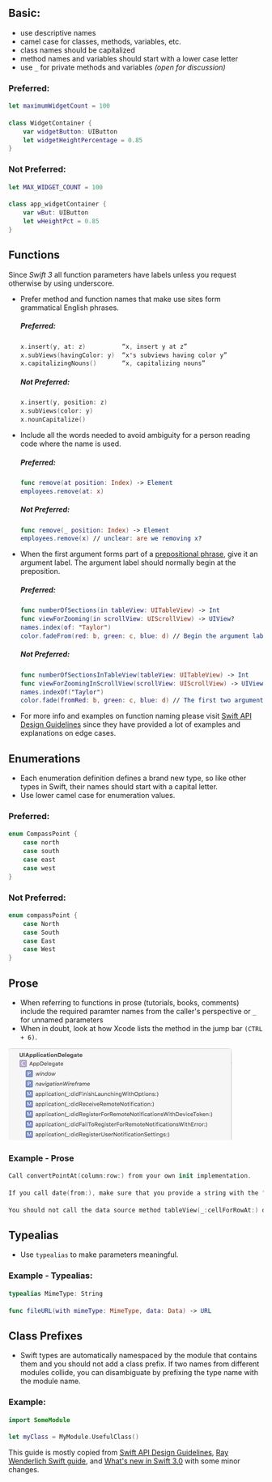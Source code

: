 ## Basic:

* use descriptive names
* camel case for classes, methods, variables, etc.
* class names should be capitalized
* method names and variables should start with a lower case letter
* use `_` for private methods and variables _(open for discussion)_

### Preferred:

```swift
let maximumWidgetCount = 100

class WidgetContainer {
	var widgetButton: UIButton
	let widgetHeightPercentage = 0.85
}
```

### Not Preferred:

```swift
let MAX_WIDGET_COUNT = 100

class app_widgetContainer {
    var wBut: UIButton
    let wHeightPct = 0.85
}
```

## Functions

Since _Swift 3_ all function parameters have labels unless you request otherwise by using underscore.

* Prefer method and function names that make use sites form grammatical English phrases.
    ##### Preferred:
    
    ```swift
    x.insert(y, at: z)          “x, insert y at z”
    x.subViews(havingColor: y)  “x's subviews having color y”
    x.capitalizingNouns()       “x, capitalizing nouns”
    ```
    ##### Not Preferred:
    
    ```swift
    x.insert(y, position: z)
    x.subViews(color: y)
    x.nounCapitalize()
    ```
    
* Include all the words needed to avoid ambiguity for a person reading code where the name is used.
    ##### Preferred:
    
    ```swift
    func remove(at position: Index) -> Element
    employees.remove(at: x)
    ```
    ##### Not Preferred:
    
    ```swift
    func remove(_ position: Index) -> Element
    employees.remove(x) // unclear: are we removing x?
    ```

* When the first argument forms part of a [prepositional phrase][3], give it an argument label. The argument label should normally begin at the preposition.
    ##### Preferred:
    
    ```swift
    func numberOfSections(in tableView: UITableView) -> Int
    func viewForZooming(in scrollView: UIScrollView) -> UIView?
    names.index(of: "Taylor")
    color.fadeFrom(red: b, green: c, blue: d) // Begin the argument label after the preposition, to keep the abstraction clear.
    ```
    ##### Not Preferred:
    
    ```swift
    func numberOfSectionsInTableView(tableView: UITableView) -> Int
    func viewForZoomingInScrollView(scrollView: UIScrollView) -> UIView?
    names.indexOf("Taylor")
    color.fade(fromRed: b, green: c, blue: d) // The first two arguments represent parts of a single abstraction
    ```
* For more info and examples on function naming please visit [Swift API Design Guidelines][2] since they have provided a lot of examples and explanations on edge cases.

## Enumerations

* Each enumeration definition defines a brand new type, so like other types in Swift, their names should start with a capital letter.
* Use lower camel case for enumeration values.

### Preferred:

```swift
enum CompassPoint {
    case north
    case south
    case east
    case west
}
```

### Not Preferred:

```swift
enum compassPoint {
    case North
    case South
    case East
    case West
}
```

## Prose

* When referring to functions in prose (tutorials, books, comments) include the required paramter names from the caller's perspective or `_` for unnamed parameters
* When in doubt, look at how Xcode lists the method in the jump bar `(CTRL + 6)`.

![iOS NAMING - JUMP BAR](/img/xcode_jump_bar.png "iOS xCode jump bar methods naming")

### Example - Prose
```swift
Call convertPointAt(column:row:) from your own init implementation.

If you call date(from:), make sure that you provide a string with the "yyyy-MM-dd" format.

You should not call the data source method tableView(_:cellForRowAt:) directly.
```

## Typealias

* Use `typealias` to make parameters meaningful.

### Example - Typealias:

```swift
typealias MimeType: String

func fileURL(with mimeType: MimeType, data: Data) -> URL
```

## Class Prefixes

* Swift types are automatically namespaced by the module that contains them and you should not add a class prefix. If two names from different modules collide, you can disambiguate by prefixing the type name with the module name.

### Example:

```swift
import SomeModule

let myClass = MyModule.UsefulClass()
```

This guide is mostly copied from [Swift API Design Guidelines][2], [Ray Wenderlich Swift guide][1], and [What's new in Swift 3.0][4] with some minor changes.

[1]:    https://github.com/raywenderlich/swift-style-guide#naming
[2]:    https://swift.org/documentation/api-design-guidelines/
[3]:    https://en.wikipedia.org/wiki/Adpositional_phrase#Prepositional_phrases
[4]:    https://www.hackingwithswift.com/swift3
